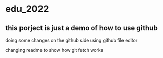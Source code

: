 # edu_2022
## this porject is just a demo of how to use github

doing some changes on the github side using github file editor

changing readme to show how git fetch works
